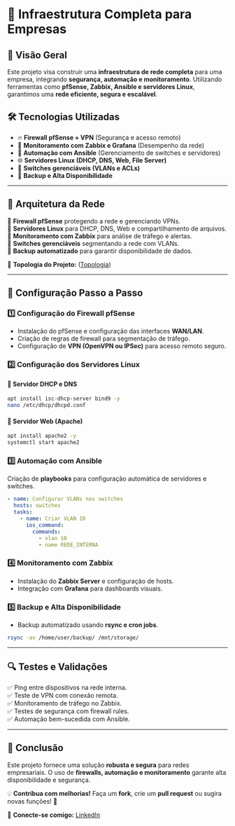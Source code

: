 # 🏢 Infraestrutura Completa para Empresas

## 📌 Visão Geral
Este projeto visa construir uma **infraestrutura de rede completa** para uma empresa, integrando **segurança, automação e monitoramento**. Utilizando ferramentas como **pfSense, Zabbix, Ansible e servidores Linux**, garantimos uma **rede eficiente, segura e escalável**.

## 🛠️ Tecnologias Utilizadas
- 🔥 **Firewall pfSense + VPN** (Segurança e acesso remoto)
- 📡 **Monitoramento com Zabbix e Grafana** (Desempenho da rede)
- 🤖 **Automação com Ansible** (Gerenciamento de switches e servidores)
- 🌐 **Servidores Linux (DHCP, DNS, Web, File Server)**
- 🏢 **Switches gerenciáveis (VLANs e ACLs)**
- 💾 **Backup e Alta Disponibilidade**

---

## 📜 Arquitetura da Rede

🔹 **Firewall pfSense** protegendo a rede e gerenciando VPNs.  
🔹 **Servidores Linux** para DHCP, DNS, Web e compartilhamento de arquivos.  
🔹 **Monitoramento com Zabbix** para análise de tráfego e alertas.  
🔹 **Switches gerenciáveis** segmentando a rede com VLANs.  
🔹 **Backup automatizado** para garantir disponibilidade de dados.

📌 **Topologia do Projeto:**
([Topologia](image.png))

---

## 🚀 Configuração Passo a Passo

### 1️⃣ Configuração do Firewall pfSense
- Instalação do pfSense e configuração das interfaces **WAN/LAN**.
- Criação de regras de firewall para segmentação de tráfego.
- Configuração de **VPN (OpenVPN ou IPSec)** para acesso remoto seguro.

### 2️⃣ Configuração dos Servidores Linux
#### 🔹 Servidor DHCP e DNS
```bash
apt install isc-dhcp-server bind9 -y
nano /etc/dhcp/dhcpd.conf
```

#### 🔹 Servidor Web (Apache)
```bash
apt install apache2 -y
systemctl start apache2
```

### 3️⃣ Automação com Ansible
Criação de **playbooks** para configuração automática de servidores e switches.
```yaml
- name: Configurar VLANs nos switches
  hosts: switches
  tasks:
    - name: Criar VLAN 10
      ios_command:
        commands:
          - vlan 10
          - name REDE_INTERNA
```

### 4️⃣ Monitoramento com Zabbix
- Instalação do **Zabbix Server** e configuração de hosts.
- Integração com **Grafana** para dashboards visuais.

### 5️⃣ Backup e Alta Disponibilidade
- Backup automatizado usando **rsync e cron jobs**.
```bash
rsync -av /home/user/backup/ /mnt/storage/
```

---

## 🔍 Testes e Validações
✅ Ping entre dispositivos na rede interna.  
✅ Teste de VPN com conexão remota.  
✅ Monitoramento de tráfego no Zabbix.  
✅ Testes de segurança com firewall rules.  
✅ Automação bem-sucedida com Ansible.

---

## 📜 Conclusão
Este projeto fornece uma solução **robusta e segura** para redes empresariais. O uso de **firewalls, automação e monitoramento** garante alta disponibilidade e segurança. 

💡 **Contribua com melhorias!** Faça um **fork**, crie um **pull request** ou sugira novas funções! 🚀

🔗 **Conecte-se comigo:** [LinkedIn](https://www.linkedin.com/in/kaua7k/)
